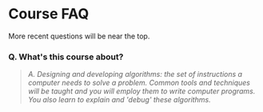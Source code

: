 # Course FAQ

More recent questions will be near the top.

### Q. What's this course about?

> _A. Designing and developing algorithms: the set of instructions a computer needs to solve a problem. Common tools and techniques will be taught and you will employ them to write computer programs. You  also learn to explain and 'debug' these algorithms._ 